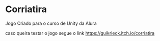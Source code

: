 # Corriatira
Jogo Criado para o curso de Unity da Alura

caso queira testar o jogo segue o link https://guikrieck.itch.io/corriatira
